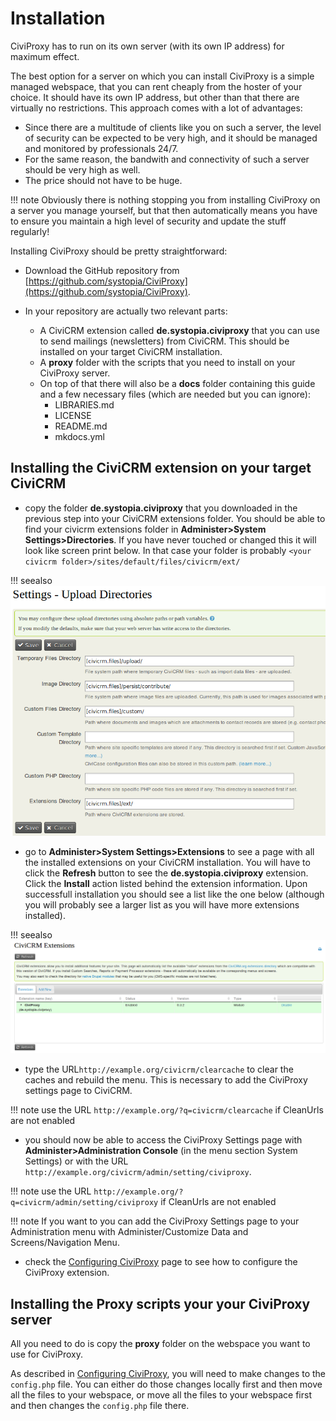 # Installation
CiviProxy has to run on its own server (with its own IP address) for maximum effect.

The best option for a server on which you can install CiviProxy is a simple managed webspace, that you can rent cheaply from the hoster of your choice. It should have its own IP address, but other than that there are virtually no restrictions. This approach comes with a lot of advantages:
 
* Since there are a multitude of clients like you on such a server, the level of security can be expected to be very high, and it should be managed and monitored by professionals 24/7.
* For the same reason, the bandwith and connectivity of such a server should be very high as well. 
* The price should not have to be huge.

!!! note
    Obviously there is nothing stopping you from installing CiviProxy on a server you manage yourself, but that then automatically means you have to ensure you maintain a high level of security and update the stuff regularly!
    
Installing CiviProxy should be pretty straightforward:

* Download the GitHub repository from [https://github.com/systopia/CiviProxy](https://github.com/systopia/CiviProxy).
* In your repository are actually two relevant parts:

    * A CiviCRM extension called **de.systopia.civiproxy** that you can use to send mailings (newsletters) from CiviCRM. This should be installed on your target CiviCRM installation.
    * A **proxy** folder with the scripts that you need to install on your CiviProxy server.
    * On top of that there will also be a **docs** folder containing this guide and a few necessary files (which are needed but you can ignore):
        * LIBRARIES.md
        * LICENSE
        * README.md
        * mkdocs.yml 
## Installing the CiviCRM extension on your target CiviCRM
* copy the folder **de.systopia.civiproxy** that you downloaded in the previous step into your CiviCRM extensions folder. You should be able to find your civicrm extensions folder in **Administer>System Settings>Directories**. If you have never touched or changed this it will look like screen print below. In that case your folder is probably `<your civicrm folder>/sites/default/files/civicrm/ext/`

!!! seealso
    ![Screen print of the Administer>System Settings>Directories form](img/civicrm_directories.png)
     
* go to **Administer>System Settings>Extensions** to see a page with all the installed extensions on your CiviCRM installation. You will have to click the **Refresh** button to see the **de.systopia.civiproxy** extension. Click the **Install** action listed behind the extension information. Upon successfull installation you should see a list like the one below (although you will probably see a larger list as you will have more extensions installed).

!!! seealso
    ![Screen print of the extensions page after successfull installation](img/extensions_list.png)
    
* type the URL`http://example.org/civicrm/clearcache` to clear the caches and rebuild the menu. This is necessary to add the CiviProxy settings page to CiviCRM.

!!! note 
    use the URL `http://example.org/?q=civicrm/clearcache` if CleanUrls are not enabled
    
* you should now be able to access the CiviProxy Settings page with **Administer>Administration Console** (in the menu section System Settings) or with the URL `http://example.org/civicrm/admin/setting/civiproxy`.

!!! note 
    use the URL `http://example.org/?q=civicrm/admin/setting/civiproxy` if CleanUrls are not enabled 

!!! note
    If you want to you can add the CiviProxy Settings page to your Administration menu with Administer/Customize Data and Screens/Navigation Menu.
    
* check the [Configuring CiviProxy](configuration.md) page to see how to configure the CiviProxy extension. 

## Installing the Proxy scripts your your CiviProxy server
All you need to do is copy the **proxy** folder on the webspace you want to use for CiviProxy.

As described in [Configuring CiviProxy](configuration.md), you will need to make changes to the `config.php` file. You can either do those changes locally first and then move all the files to your webspace, or move all the files to your webspace first and then changes the `config.php` file there.